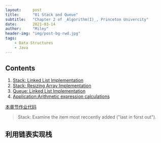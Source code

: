 ```yaml
---
layout:     post
title:      "01 Stack and Queue"
subtitle:   "Chapter 2 of _Algorithm(I)_, Princeton Univercity"
date:       2021-03-14
author:     "Miley"
header-img: "img/post-bg-rwd.jpg"
tags:
    - Data Structures
    - Java
---
```





## Contents

1.  [Stack: Linked List Implementation](#利用链表实现栈)
2.  [Stack: Resizing Array Implementation](#利用扩容数组实现栈)
3.  [Queue: Linked List Implementation](#利用链表实现队列)
4.  [Application:Arithmetic expression calculations](#算数表达式求值)

[本章节作业代码](https://github.com/MileyWrx/Homework_PrincetonAlgorithm/tree/master/week2)

> Stack: Examine the item most reccently added ("last in forst out").

## 利用链表实现栈

```js

```
